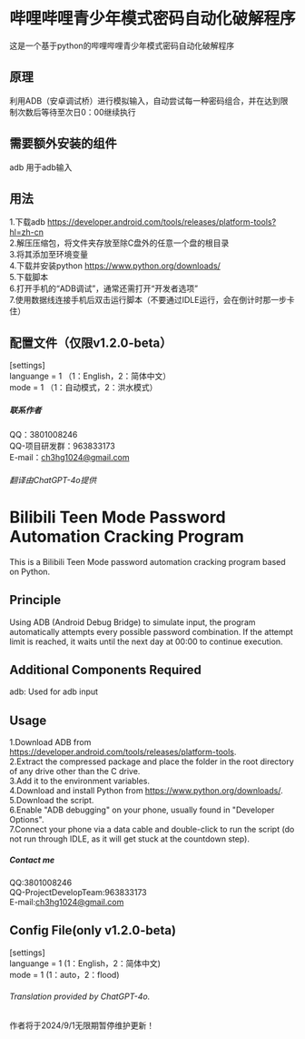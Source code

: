 # 哔哩哔哩青少年模式密码自动化破解程序
这是一个基于python的哔哩哔哩青少年模式密码自动化破解程序
## 原理
利用ADB（安卓调试桥）进行模拟输入，自动尝试每一种密码组合，并在达到限制次数后等待至次日0：00继续执行
## 需要额外安装的组件
adb  用于adb输入
## 用法
1.下载adb https://developer.android.com/tools/releases/platform-tools?hl=zh-cn  
2.解压压缩包，将文件夹存放至除C盘外的任意一个盘的根目录    
3.将其添加至环境变量  
4.下载并安装python https://www.python.org/downloads/    
5.下载脚本  
6.打开手机的“ADB调试”，通常还需打开“开发者选项”  
7.使用数据线连接手机后双击运行脚本（不要通过IDLE运行，会在倒计时那一步卡住）
## 配置文件（仅限v1.2.0-beta）
[settings]  
languange = 1 （1：English，2：简体中文）  
mode = 1 （1：自动模式，2：洪水模式）  
##### 联系作者
QQ：3801008246  
QQ-项目研发群：963833173  
E-mail：ch3hg1024@gmail.com
###### 翻译由ChatGPT-4o提供
# Bilibili Teen Mode Password Automation Cracking Program
This is a Bilibili Teen Mode password automation cracking program based on Python.
## Principle
Using ADB (Android Debug Bridge) to simulate input, the program automatically attempts every possible password combination. If the attempt limit is reached, it waits until the next day at 00:00 to continue execution.
## Additional Components Required
adb: Used for adb input
## Usage
1.Download ADB from https://developer.android.com/tools/releases/platform-tools.  
2.Extract the compressed package and place the folder in the root directory of any drive other than the C drive.  
3.Add it to the environment variables.  
4.Download and install Python from https://www.python.org/downloads/.   
5.Download the script.  
6.Enable "ADB debugging" on your phone, usually found in "Developer Options".  
7.Connect your phone via a data cable and double-click to run the script (do not run through IDLE, as it will get stuck at the countdown step).  
##### Contact me
QQ:3801008246  
QQ-ProjectDevelopTeam:963833173  
E-mail:ch3hg1024@gmail.com
## Config File(only v1.2.0-beta)
[settings]   
languange = 1 (1：English，2：简体中文)  
mode = 1 (1：auto，2：flood)  
###### Translation provided by ChatGPT-4o.
作者将于2024/9/1无限期暂停维护更新！
